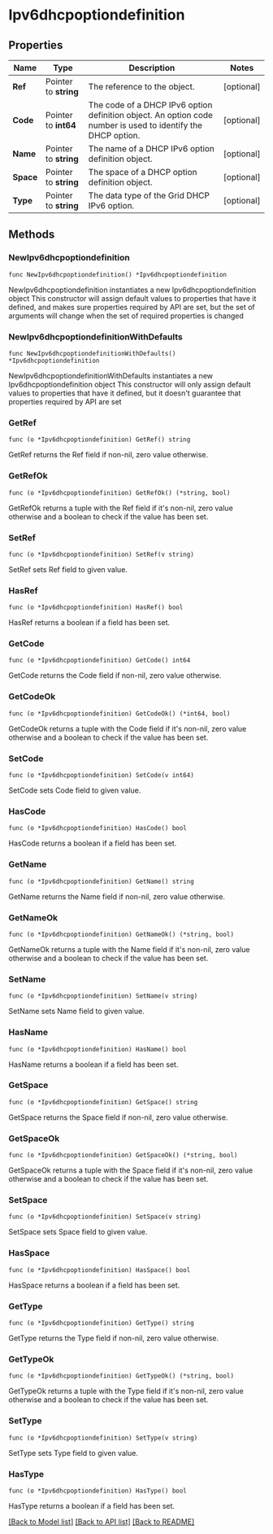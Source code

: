 # Ipv6dhcpoptiondefinition

## Properties

Name | Type | Description | Notes
------------ | ------------- | ------------- | -------------
**Ref** | Pointer to **string** | The reference to the object. | [optional] 
**Code** | Pointer to **int64** | The code of a DHCP IPv6 option definition object. An option code number is used to identify the DHCP option. | [optional] 
**Name** | Pointer to **string** | The name of a DHCP IPv6 option definition object. | [optional] 
**Space** | Pointer to **string** | The space of a DHCP option definition object. | [optional] 
**Type** | Pointer to **string** | The data type of the Grid DHCP IPv6 option. | [optional] 

## Methods

### NewIpv6dhcpoptiondefinition

`func NewIpv6dhcpoptiondefinition() *Ipv6dhcpoptiondefinition`

NewIpv6dhcpoptiondefinition instantiates a new Ipv6dhcpoptiondefinition object
This constructor will assign default values to properties that have it defined,
and makes sure properties required by API are set, but the set of arguments
will change when the set of required properties is changed

### NewIpv6dhcpoptiondefinitionWithDefaults

`func NewIpv6dhcpoptiondefinitionWithDefaults() *Ipv6dhcpoptiondefinition`

NewIpv6dhcpoptiondefinitionWithDefaults instantiates a new Ipv6dhcpoptiondefinition object
This constructor will only assign default values to properties that have it defined,
but it doesn't guarantee that properties required by API are set

### GetRef

`func (o *Ipv6dhcpoptiondefinition) GetRef() string`

GetRef returns the Ref field if non-nil, zero value otherwise.

### GetRefOk

`func (o *Ipv6dhcpoptiondefinition) GetRefOk() (*string, bool)`

GetRefOk returns a tuple with the Ref field if it's non-nil, zero value otherwise
and a boolean to check if the value has been set.

### SetRef

`func (o *Ipv6dhcpoptiondefinition) SetRef(v string)`

SetRef sets Ref field to given value.

### HasRef

`func (o *Ipv6dhcpoptiondefinition) HasRef() bool`

HasRef returns a boolean if a field has been set.

### GetCode

`func (o *Ipv6dhcpoptiondefinition) GetCode() int64`

GetCode returns the Code field if non-nil, zero value otherwise.

### GetCodeOk

`func (o *Ipv6dhcpoptiondefinition) GetCodeOk() (*int64, bool)`

GetCodeOk returns a tuple with the Code field if it's non-nil, zero value otherwise
and a boolean to check if the value has been set.

### SetCode

`func (o *Ipv6dhcpoptiondefinition) SetCode(v int64)`

SetCode sets Code field to given value.

### HasCode

`func (o *Ipv6dhcpoptiondefinition) HasCode() bool`

HasCode returns a boolean if a field has been set.

### GetName

`func (o *Ipv6dhcpoptiondefinition) GetName() string`

GetName returns the Name field if non-nil, zero value otherwise.

### GetNameOk

`func (o *Ipv6dhcpoptiondefinition) GetNameOk() (*string, bool)`

GetNameOk returns a tuple with the Name field if it's non-nil, zero value otherwise
and a boolean to check if the value has been set.

### SetName

`func (o *Ipv6dhcpoptiondefinition) SetName(v string)`

SetName sets Name field to given value.

### HasName

`func (o *Ipv6dhcpoptiondefinition) HasName() bool`

HasName returns a boolean if a field has been set.

### GetSpace

`func (o *Ipv6dhcpoptiondefinition) GetSpace() string`

GetSpace returns the Space field if non-nil, zero value otherwise.

### GetSpaceOk

`func (o *Ipv6dhcpoptiondefinition) GetSpaceOk() (*string, bool)`

GetSpaceOk returns a tuple with the Space field if it's non-nil, zero value otherwise
and a boolean to check if the value has been set.

### SetSpace

`func (o *Ipv6dhcpoptiondefinition) SetSpace(v string)`

SetSpace sets Space field to given value.

### HasSpace

`func (o *Ipv6dhcpoptiondefinition) HasSpace() bool`

HasSpace returns a boolean if a field has been set.

### GetType

`func (o *Ipv6dhcpoptiondefinition) GetType() string`

GetType returns the Type field if non-nil, zero value otherwise.

### GetTypeOk

`func (o *Ipv6dhcpoptiondefinition) GetTypeOk() (*string, bool)`

GetTypeOk returns a tuple with the Type field if it's non-nil, zero value otherwise
and a boolean to check if the value has been set.

### SetType

`func (o *Ipv6dhcpoptiondefinition) SetType(v string)`

SetType sets Type field to given value.

### HasType

`func (o *Ipv6dhcpoptiondefinition) HasType() bool`

HasType returns a boolean if a field has been set.


[[Back to Model list]](../README.md#documentation-for-models) [[Back to API list]](../README.md#documentation-for-api-endpoints) [[Back to README]](../README.md)


